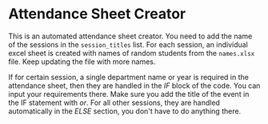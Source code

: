 # Attendance Sheet Creator

This is an automated attendance sheet creator. You need to add the name of the sessions in the `session_titles` list. For each session, an individual excel sheet is created with names of random students from the `names.xlsx` file. Keep updating the file with more names. 

If for certain session, a single department name or year is required in the attendance sheet, then they are handled in the *IF* block of the code. You can input your requirements there. Make sure you add the title of the event in the IF statement with *or*. For all other sessions, they are handled automatically in the *ELSE* section, you don't have to do anything there.
